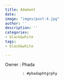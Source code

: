 ```yaml
---
title: Adamant
date: 
image: "imges/post-4.jpg"
author: ''
description: ''
categories:
- black&white
tags:
- black&white

---
```

Owner : Phada

            : #phadaphtgrphy
